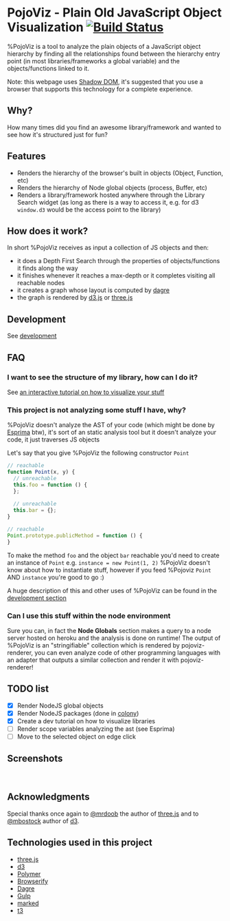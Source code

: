 PojoViz - Plain Old JavaScript Object Visualization [![Build Status](https://travis-ci.org/mauriciopoppe/PojoViz.svg?branch=master)](https://travis-ci.org/mauriciopoppe/PojoViz)
=======

%PojoViz is a tool to analyze the plain objects of a JavaScript object hierarchy by finding all the relationships found between the hierarchy entry point (in most libraries/frameworks a global variable) and the objects/functions linked to it.

Note: this webpage uses <a href="http://caniuse.com/shadowdom">Shadow DOM</a>, it's suggested that you use a browser that supports this technology for a complete experience.

## Why?

How many times did you find an awesome library/framework and wanted to see how it's structured just for fun?

## Features

- Renders the hierarchy of the browser's built in objects (Object, Function, etc)
- Renders the hierarchy of Node global objects (process, Buffer, etc)
- Renders a library/framework hosted anywhere through the Library Search widget (as long as there is a way to access it, e.g. for d3 `window.d3` would be the access point to the library)

## How does it work?

In short %PojoViz receives as input a collection of JS objects and then:

- it does a Depth First Search through the properties of objects/functions it finds along the way
- it finishes whenever it reaches a max-depth or it completes visiting all reachable nodes
- it creates a graph whose layout is computed by [dagre](https://github.com/cpettitt/dagre) 
- the graph is rendered by [d3.js](http://d3js.org/) or [three.js](http://threejs.org/)

## Development

See [development](http://mauriciopoppe.github.io/PojoViz/public/vulcanize.html#development)

## FAQ

### I want to see the structure of my library, how can I do it?

See [an interactive tutorial on how to visualize your stuff](http://mauriciopoppe.github.io/PojoViz/public/vulcanize.html#development)

### This project is not analyzing some stuff I have, why?

%PojoViz doesn't analyze the AST of your code (which might be done by [Esprima](http://esprima.org/doc/index.html) btw),
 it's sort of an static analysis tool but it doesn't analyze your code, it just traverses JS objects
 
Let's say that you give %PojoViz the following constructor `Point`

```javascript
// reachable
function Point(x, y) {
  // unreachable
  this.foo = function () {
  };
  
  // unreachable
  this.bar = {};
}

// reachable
Point.prototype.publicMethod = function () {
}
```

To make the method `foo` and the object `bar` reachable you'd need to
create an instance of `Point` e.g. `instance = new Point(1, 2)` %PojoViz doesn't know about how to instantiate stuff,
 however if you feed %Pojoviz `Point` AND `instance` you're good to go :)
 
A huge description of this and other uses of %PojoViz can be found in the [development section](http://mauriciopoppe.github.io/PojoViz/public/vulcanize.html#development)

### Can I use this stuff within the node environment

Sure you can, in fact the **Node Globals** section makes a query to a node server hosted on heroku and the analysis is done on runtime!
The output of %PojoViz is an "stringifiable" collection which is rendered by pojoviz-renderer, you can even analyze 
code of other programming languages with an adapter that outputs a similar collection and render it with pojoviz-renderer!

## TODO list

- [x] Render NodeJS global objects
- [x] Render NodeJS packages (done in [colony](http://hughsk.io/colony/)) 
- [x] Create a dev tutorial on how to visualize libraries
- [ ] Render scope variables analyzing the ast (see Esprima)
- [ ] Move to the selected object on edge click

## Screenshots

<img class="center" src="http://f.cl.ly/items/0s2I0u2t2y1x2N3o0n2P/pojoviz-search.mov.gif" alt="">
<img class="center" src="http://f.cl.ly/items/1h1Y1b1y3z363T1d0U3z/pojovizthree.mov.gif" alt="">

## Acknowledgments

Special thanks once again to [@mrdoob](https://twitter.com/mrdoob) the author of [three.js](http://threejs.org/) and to [@mbostock](https://twitter.com/mbostock) author of [d3](https://github.com/mbostock/d3).

## Technologies used in this project

- [three.js](http://threejs.org/)
- [d3](http://d3js.org/)
- [Polymer](http://www.polymer-project.org/)
- [Browserify](http://browserify.org/)
- [Dagre](https://github.com/cpettitt/dagre)
- [Gulp](http://gulpjs.com/)
- [marked](https://github.com/chjj/marked)
- [t3](http://mauriciopoppe.github.io/t3/docs/)
